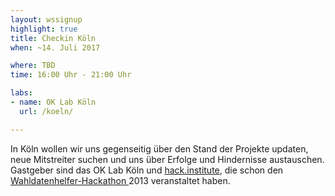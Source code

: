 ```yaml
---
layout: wssignup
highlight: true
title: Checkin Köln
when: ~14. Juli 2017

where: TBD
time: 16:00 Uhr - 21:00 Uhr 

labs:
- name: OK Lab Köln
  url: /koeln/

---
```


In Köln wollen wir uns gegenseitig über den Stand der Projekte updaten, neue Mitstreiter suchen und uns über Erfolge und Hindernisse austauschen. Gastgeber sind das OK Lab Köln und <a href="http://hackinstitute">hack.institute</a>, die schon den <a href="http://wahldatenhelfer.de">Wahldatenhelfer-Hackathon </a>2013 veranstaltet haben.
